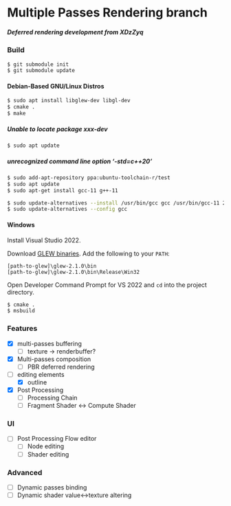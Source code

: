 # Multiple Passes Rendering branch

##### Deferred rendering development from XDzZyq

### Build

```bash
$ git submodule init
$ git submodule update
```

#### Debian-Based GNU/Linux Distros

```bash
$ sudo apt install libglew-dev libgl-dev
$ cmake .
$ make
```
##### Unable to locate package xxx-dev

```bash
$ sudo apt update
```

##### unrecognized command line option ‘-std=c++20’

```bash
$ sudo add-apt-repository ppa:ubuntu-toolchain-r/test
$ sudo apt update
$ sudo apt-get install gcc-11 g++-11

$ sudo update-alternatives --install /usr/bin/gcc gcc /usr/bin/gcc-11 20 --slave /usr/bin/g++ g++ /usr/bin/g++-11
$ sudo update-alternatives --config gcc
```

#### Windows

Install Visual Studio 2022.

Download [GLEW binaries](https://sourceforge.net/projects/glew/files/glew/2.1.0/glew-2.1.0-win32.zip/download). Add the following to your `PATH`:

```
[path-to-glew]\glew-2.1.0\bin
[path-to-glew]\glew-2.1.0\bin\Release\Win32
```

Open Developer Command Prompt for VS 2022 and `cd` into the project directory.

```bash
$ cmake .
$ msbuild
```

### Features

 - [x] multi-passes buffering
	- [ ] texture -> renderbuffer?
 - [x] Multi-passes composition
	- [ ] PBR deferred rendering
 - [ ] editing elements
	- [x] outline

 - [x] Post Processing
	- [ ] Processing Chain
	- [ ] Fragment Shader <-> Compute Shader

### UI
 - [ ] Post Processing Flow editor
	- [ ] Node editing
	- [ ] Shader editing

### Advanced

 - [ ] Dynamic passes binding
 - [ ] Dynamic shader value<->texture altering

